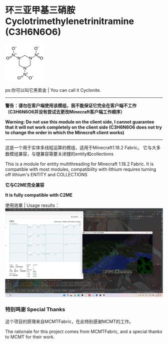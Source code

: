 # 环三亚甲基三硝胺 Cyclotrimethylenetrinitramine (C3H6N6O6)

![Logo](logo.png)

ps:你可以叫它黑索金 | You can call it Cyclonite.
****

**警告：请勿在客户端使用该模组，我不能保证它完全在客户端不工作（C3H6N6O6并没有尝试去更改Minecraft客户端工作顺序）**

**Warning: Do not use this module on the client side, I cannot guarantee that it will not work completely on the client side (C3H6N6O6 does not try to change the order in which the Minecraft client works)**
****
这是一个用于实体多线程运算的模组，适用于Minecraft1.18.2 Fabric。
它与大多数模组兼容，与锂兼容需要关闭锂的entity和collections

This is a module for entity multithreading for Minecraft 1.18.2 Fabric.
It is compatible with most modules, compatibility with lithium requires turning off lithium's ENTITY and COLLECTIONS

**它与C2ME完全兼容**

**It is fully compatible with C2ME**

使用效果 | Usage results：
![img.png](img.png)

### 特别鸣谢 Special Thanks
这个项目的原理来自MCMTFabric，在此特别感谢MCMT的工作。

The rationale for this project comes from MCMTFabric, and a special thanks to MCMT for their work.